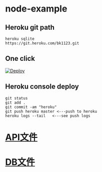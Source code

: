 # node-example

## Heroku git path
```
heroku sqlite
https://git.heroku.com/bk1123.git
```
## One click
[![Deploy](https://www.herokucdn.com/deploy/button.svg)](https://heroku.com/deploy)

## Heroku console deploy
```
git status
git add .
git commit -am "heroku"
git push heroku master <---push to heroku
heroku logs --tail   <---see push logs
```
# [ API文件 ](https://cn27529.gitbooks.io/bk-api/content/)  
# [ DB文件 ](https://cn27529.gitbooks.io/bk-db/content/)  
